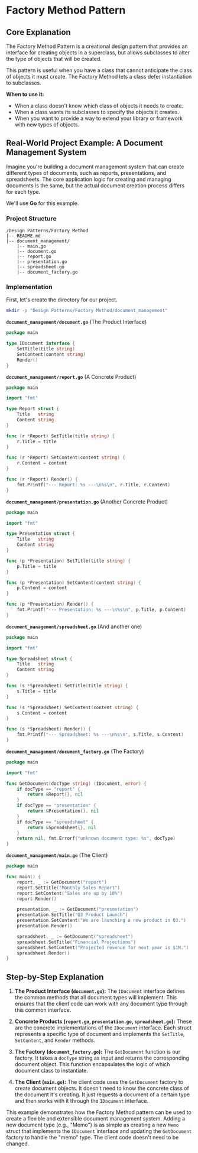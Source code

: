 # Factory Method Pattern

## Core Explanation

The Factory Method Pattern is a creational design pattern that provides an interface for creating objects in a superclass, but allows subclasses to alter the type of objects that will be created.

This pattern is useful when you have a class that cannot anticipate the class of objects it must create. The Factory Method lets a class defer instantiation to subclasses.

**When to use it:**

*   When a class doesn't know which class of objects it needs to create.
*   When a class wants its subclasses to specify the objects it creates.
*   When you want to provide a way to extend your library or framework with new types of objects.

## Real-World Project Example: A Document Management System

Imagine you're building a document management system that can create different types of documents, such as reports, presentations, and spreadsheets. The core application logic for creating and managing documents is the same, but the actual document creation process differs for each type.

We'll use **Go** for this example.

### Project Structure

```
/Design Patterns/Factory Method
|-- README.md
|-- document_management/
    |-- main.go
    |-- document.go
    |-- report.go
    |-- presentation.go
    |-- spreadsheet.go
    |-- document_factory.go
```

### Implementation

First, let's create the directory for our project.
```bash
mkdir -p "Design Patterns/Factory Method/document_management"
```

**`document_management/document.go`** (The Product Interface)
```go
package main

type IDocument interface {
    SetTitle(title string)
    SetContent(content string)
    Render()
}
```

**`document_management/report.go`** (A Concrete Product)
```go
package main

import "fmt"

type Report struct {
    Title   string
    Content string
}

func (r *Report) SetTitle(title string) {
    r.Title = title
}

func (r *Report) SetContent(content string) {
    r.Content = content
}

func (r *Report) Render() {
    fmt.Printf("--- Report: %s ---\n%s\n", r.Title, r.Content)
}
```

**`document_management/presentation.go`** (Another Concrete Product)
```go
package main

import "fmt"

type Presentation struct {
    Title   string
    Content string
}

func (p *Presentation) SetTitle(title string) {
    p.Title = title
}

func (p *Presentation) SetContent(content string) {
    p.Content = content
}

func (p *Presentation) Render() {
    fmt.Printf("--- Presentation: %s ---\n%s\n", p.Title, p.Content)
}
```

**`document_management/spreadsheet.go`** (And another one)
```go
package main

import "fmt"

type Spreadsheet struct {
    Title   string
    Content string
}

func (s *Spreadsheet) SetTitle(title string) {
    s.Title = title
}

func (s *Spreadsheet) SetContent(content string) {
    s.Content = content
}

func (s *Spreadsheet) Render() {
    fmt.Printf("--- Spreadsheet: %s ---\n%s\n", s.Title, s.Content)
}
```

**`document_management/document_factory.go`** (The Factory)
```go
package main

import "fmt"

func GetDocument(docType string) (IDocument, error) {
    if docType == "report" {
        return &Report{}, nil
    }
    if docType == "presentation" {
        return &Presentation{}, nil
    }
    if docType == "spreadsheet" {
        return &Spreadsheet{}, nil
    }
    return nil, fmt.Errorf("unknown document type: %s", docType)
}
```

**`document_management/main.go`** (The Client)
```go
package main

func main() {
    report, _ := GetDocument("report")
    report.SetTitle("Monthly Sales Report")
    report.SetContent("Sales are up by 10%")
    report.Render()

    presentation, _ := GetDocument("presentation")
    presentation.SetTitle("Q3 Product Launch")
    presentation.SetContent("We are launching a new product in Q3.")
    presentation.Render()

    spreadsheet, _ := GetDocument("spreadsheet")
    spreadsheet.SetTitle("Financial Projections")
    spreadsheet.SetContent("Projected revenue for next year is $1M.")
    spreadsheet.Render()
}
```

## Step-by-Step Explanation

1.  **The Product Interface (`document.go`):** The `IDocument` interface defines the common methods that all document types will implement. This ensures that the client code can work with any document type through this common interface.

2.  **Concrete Products (`report.go`, `presentation.go`, `spreadsheet.go`):** These are the concrete implementations of the `IDocument` interface. Each struct represents a specific type of document and implements the `SetTitle`, `SetContent`, and `Render` methods.

3.  **The Factory (`document_factory.go`):** The `GetDocument` function is our factory. It takes a `docType` string as input and returns the corresponding document object. This function encapsulates the logic of which document class to instantiate.

4.  **The Client (`main.go`):** The client code uses the `GetDocument` factory to create document objects. It doesn't need to know the concrete class of the document it's creating. It just requests a document of a certain type and then works with it through the `IDocument` interface.

This example demonstrates how the Factory Method pattern can be used to create a flexible and extensible document management system. Adding a new document type (e.g., "Memo") is as simple as creating a new `Memo` struct that implements the `IDocument` interface and updating the `GetDocument` factory to handle the "memo" type. The client code doesn't need to be changed.

